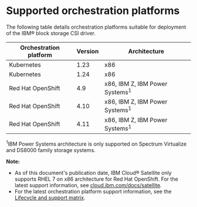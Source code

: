 # Supported orchestration platforms

The following table details orchestration platforms suitable for deployment of the IBM® block storage CSI driver.

|Orchestration platform|Version|Architecture|
|----------------------|-------|------------|
|Kubernetes|1.23|x86|
|Kubernetes|1.24|x86|
|Red Hat OpenShift|4.9|x86, IBM Z, IBM Power Systems<sup>1</sup>|
|Red Hat OpenShift|4.10|x86, IBM Z, IBM Power Systems<sup>1</sup>|
|Red Hat OpenShift|4.11|x86, IBM Z, IBM Power Systems<sup>1</sup>|

<sup>1</sup>IBM Power Systems architecture is only supported on Spectrum Virtualize and DS8000 family storage systems.

**Note:** 
- As of this document's publication date, IBM Cloud® Satellite only supports RHEL 7 on x86 architecture for Red Hat OpenShift. For the latest support information, see [cloud.ibm.com/docs/satellite](https://cloud.ibm.com/docs/satellite).
- For the latest orchestration platform support information, see the [Lifecycle and support matrix](https://www.ibm.com/docs/en/stg-block-csi-driver?topic=SSRQ8T/landing/csi_lifecycle_support_matrix.html).

